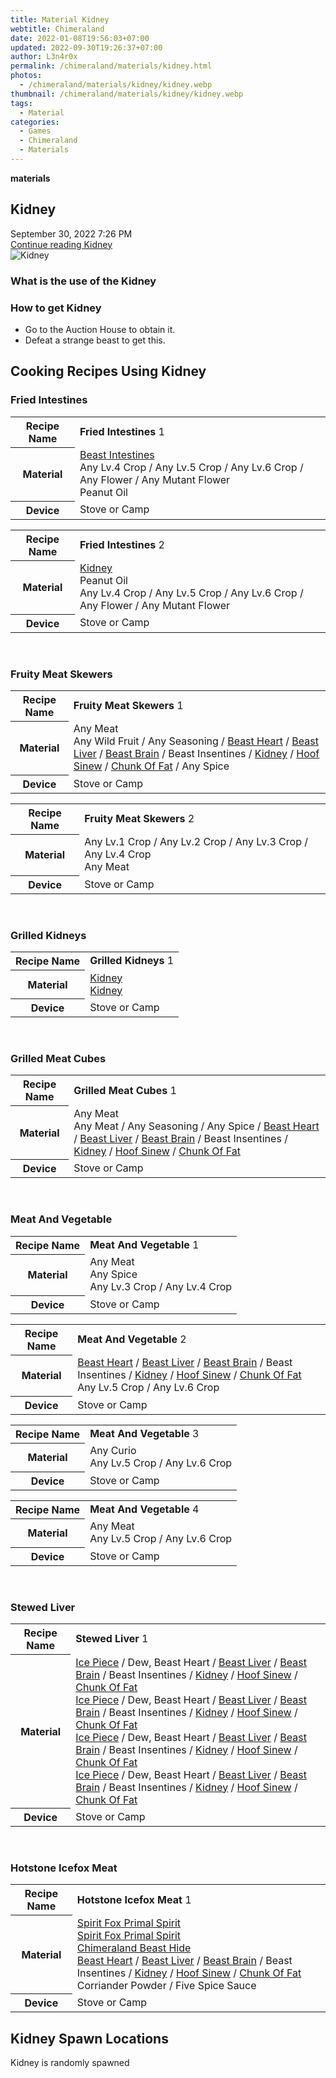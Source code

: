 ```yaml
---
title: Material Kidney
webtitle: Chimeraland
date: 2022-01-08T19:56:03+07:00
updated: 2022-09-30T19:26:37+07:00
author: L3n4r0x
permalink: /chimeraland/materials/kidney.html
photos:
  - /chimeraland/materials/kidney/kidney.webp
thumbnail: /chimeraland/materials/kidney/kidney.webp
tags:
  - Material
categories:
  - Games
  - Chimeraland
  - Materials
---
```


<section id="bootstrap-wrapper">
  <link
    rel="stylesheet"
    href="https://cdn.statically.io/gh/dimaslanjaka/Web-Manajemen/40ac3225/css/bootstrap-4.5-wrapper.css"
  />
  <div
    class="row g-0 border rounded overflow-hidden flex-md-row mb-4 shadow-sm position-relative"
  >
    <div class="col p-4 d-flex flex-column position-static">
      <strong class="d-inline-block mb-2 text-success">materials</strong>
      <h2 class="mb-0">Kidney</h2>
      <div class="mb-1 text-muted">September 30, 2022 7:26 PM</div>
      <a href="/chimeraland/materials/kidney.html" class="stretched-link d-none"
        >Continue reading Kidney</a
      >
    </div>
    <div class="col-auto d-none d-lg-block">
      <img src="/chimeraland/materials/kidney/kidney.webp" alt="Kidney" />
    </div>
  </div>
  <div class="row">
    <div class="col-lg-6 col-12 mb-2">
      <div class="card">
        <div class="card-body">
          <h3 class="card-title">What is the use of the Kidney</h3>
          <div class="card-text"><ul></ul></div>
        </div>
      </div>
    </div>
    <div class="col-lg-6 col-12 mb-2">
      <div class="card">
        <div class="card-body">
          <h3 class="card-title">How to get Kidney</h3>
          <div class="card-text">
            <ul>
              <li>Go to the Auction House to obtain it.</li>
              <li>Defeat a strange beast to get this.</li>
            </ul>
          </div>
        </div>
      </div>
    </div>
    <div class="col-12 mb-2">
      <h2 id="cookable">Cooking Recipes Using Kidney</h2>
      <div id="recipe-fried-intestines">
        <h3 id="item-fried-intestines">Fried Intestines</h3>
        <div class="mb-2">
          <table class="table">
            <tr>
              <th>Recipe Name</th>
              <td><b>Fried Intestines</b> 1</td>
            </tr>
            <tr>
              <th>Material</th>
              <td>
                <a
                  class="text-decoration-none"
                  href="/chimeraland/materials/beast-intestines.html"
                  >Beast Intestines</a
                ><br />Any Lv.4 Crop<span> / </span>Any Lv.5 Crop<span> / </span
                >Any Lv.6 Crop<span> / </span>Any Flower<span> / </span>Any
                Mutant Flower<br />Peanut Oil
              </td>
            </tr>
            <tr>
              <th>Device</th>
              <td>Stove or Camp</td>
            </tr>
          </table>
        </div>
        <div class="mb-2">
          <table class="table">
            <tr>
              <th>Recipe Name</th>
              <td><b>Fried Intestines</b> 2</td>
            </tr>
            <tr>
              <th>Material</th>
              <td>
                <a
                  class="text-decoration-none"
                  href="/chimeraland/materials/kidney.html"
                  >Kidney</a
                ><br />Peanut Oil<br />Any Lv.4 Crop<span> / </span>Any Lv.5
                Crop<span> / </span>Any Lv.6 Crop<span> / </span>Any Flower<span>
                  / </span
                >Any Mutant Flower
              </td>
            </tr>
            <tr>
              <th>Device</th>
              <td>Stove or Camp</td>
            </tr>
          </table>
        </div>
      </div>
      <br />
      <div id="recipe-fruity-meat-skewers">
        <h3 id="item-fruity-meat-skewers">Fruity Meat Skewers</h3>
        <div class="mb-2">
          <table class="table">
            <tr>
              <th>Recipe Name</th>
              <td><b>Fruity Meat Skewers</b> 1</td>
            </tr>
            <tr>
              <th>Material</th>
              <td>
                Any Meat<br />Any Wild Fruit<span> / </span>Any Seasoning<span>
                  / </span
                ><a
                  class="text-decoration-none"
                  href="/chimeraland/materials/beast-heart.html"
                  >Beast Heart</a
                ><span> / </span
                ><a
                  class="text-decoration-none"
                  href="/chimeraland/materials/beast-liver.html"
                  >Beast Liver</a
                ><span> / </span
                ><a
                  class="text-decoration-none"
                  href="/chimeraland/materials/beast-brain.html"
                  >Beast Brain</a
                ><span> / </span>Beast Insentines<span> / </span
                ><a
                  class="text-decoration-none"
                  href="/chimeraland/materials/kidney.html"
                  >Kidney</a
                ><span> / </span
                ><a
                  class="text-decoration-none"
                  href="/chimeraland/materials/hoof-sinew.html"
                  >Hoof Sinew</a
                ><span> / </span
                ><a
                  class="text-decoration-none"
                  href="/chimeraland/materials/chunk-of-fat.html"
                  >Chunk Of Fat</a
                ><span> / </span>Any Spice
              </td>
            </tr>
            <tr>
              <th>Device</th>
              <td>Stove or Camp</td>
            </tr>
          </table>
        </div>
        <div class="mb-2">
          <table class="table">
            <tr>
              <th>Recipe Name</th>
              <td><b>Fruity Meat Skewers</b> 2</td>
            </tr>
            <tr>
              <th>Material</th>
              <td>
                Any Lv.1 Crop<span> / </span>Any Lv.2 Crop<span> / </span>Any
                Lv.3 Crop<span> / </span>Any Lv.4 Crop<br />Any Meat
              </td>
            </tr>
            <tr>
              <th>Device</th>
              <td>Stove or Camp</td>
            </tr>
          </table>
        </div>
      </div>
      <br />
      <div id="recipe-grilled-kidneys">
        <h3 id="item-grilled-kidneys">Grilled Kidneys</h3>
        <div class="mb-2">
          <table class="table">
            <tr>
              <th>Recipe Name</th>
              <td><b>Grilled Kidneys</b> 1</td>
            </tr>
            <tr>
              <th>Material</th>
              <td>
                <a
                  class="text-decoration-none"
                  href="/chimeraland/materials/kidney.html"
                  >Kidney</a
                ><br /><a
                  class="text-decoration-none"
                  href="/chimeraland/materials/kidney.html"
                  >Kidney</a
                >
              </td>
            </tr>
            <tr>
              <th>Device</th>
              <td>Stove or Camp</td>
            </tr>
          </table>
        </div>
      </div>
      <br />
      <div id="recipe-grilled-meat-cubes">
        <h3 id="item-grilled-meat-cubes">Grilled Meat Cubes</h3>
        <div class="mb-2">
          <table class="table">
            <tr>
              <th>Recipe Name</th>
              <td><b>Grilled Meat Cubes</b> 1</td>
            </tr>
            <tr>
              <th>Material</th>
              <td>
                Any Meat<br />Any Meat<span> / </span>Any Seasoning<span>
                  / </span
                >Any Spice<span> / </span
                ><a
                  class="text-decoration-none"
                  href="/chimeraland/materials/beast-heart.html"
                  >Beast Heart</a
                ><span> / </span
                ><a
                  class="text-decoration-none"
                  href="/chimeraland/materials/beast-liver.html"
                  >Beast Liver</a
                ><span> / </span
                ><a
                  class="text-decoration-none"
                  href="/chimeraland/materials/beast-brain.html"
                  >Beast Brain</a
                ><span> / </span>Beast Insentines<span> / </span
                ><a
                  class="text-decoration-none"
                  href="/chimeraland/materials/kidney.html"
                  >Kidney</a
                ><span> / </span
                ><a
                  class="text-decoration-none"
                  href="/chimeraland/materials/hoof-sinew.html"
                  >Hoof Sinew</a
                ><span> / </span
                ><a
                  class="text-decoration-none"
                  href="/chimeraland/materials/chunk-of-fat.html"
                  >Chunk Of Fat</a
                >
              </td>
            </tr>
            <tr>
              <th>Device</th>
              <td>Stove or Camp</td>
            </tr>
          </table>
        </div>
      </div>
      <br />
      <div id="recipe-meat-and-vegetable">
        <h3 id="item-meat-and-vegetable">Meat And Vegetable</h3>
        <div class="mb-2">
          <table class="table">
            <tr>
              <th>Recipe Name</th>
              <td><b>Meat And Vegetable</b> 1</td>
            </tr>
            <tr>
              <th>Material</th>
              <td>
                Any Meat<br />Any Spice<br />Any Lv.3 Crop<span> / </span>Any
                Lv.4 Crop
              </td>
            </tr>
            <tr>
              <th>Device</th>
              <td>Stove or Camp</td>
            </tr>
          </table>
        </div>
        <div class="mb-2">
          <table class="table">
            <tr>
              <th>Recipe Name</th>
              <td><b>Meat And Vegetable</b> 2</td>
            </tr>
            <tr>
              <th>Material</th>
              <td>
                <a
                  class="text-decoration-none"
                  href="/chimeraland/materials/beast-heart.html"
                  >Beast Heart</a
                ><span> / </span
                ><a
                  class="text-decoration-none"
                  href="/chimeraland/materials/beast-liver.html"
                  >Beast Liver</a
                ><span> / </span
                ><a
                  class="text-decoration-none"
                  href="/chimeraland/materials/beast-brain.html"
                  >Beast Brain</a
                ><span> / </span>Beast Insentines<span> / </span
                ><a
                  class="text-decoration-none"
                  href="/chimeraland/materials/kidney.html"
                  >Kidney</a
                ><span> / </span
                ><a
                  class="text-decoration-none"
                  href="/chimeraland/materials/hoof-sinew.html"
                  >Hoof Sinew</a
                ><span> / </span
                ><a
                  class="text-decoration-none"
                  href="/chimeraland/materials/chunk-of-fat.html"
                  >Chunk Of Fat</a
                ><br />Any Lv.5 Crop<span> / </span>Any Lv.6 Crop
              </td>
            </tr>
            <tr>
              <th>Device</th>
              <td>Stove or Camp</td>
            </tr>
          </table>
        </div>
        <div class="mb-2">
          <table class="table">
            <tr>
              <th>Recipe Name</th>
              <td><b>Meat And Vegetable</b> 3</td>
            </tr>
            <tr>
              <th>Material</th>
              <td>Any Curio<br />Any Lv.5 Crop<span> / </span>Any Lv.6 Crop</td>
            </tr>
            <tr>
              <th>Device</th>
              <td>Stove or Camp</td>
            </tr>
          </table>
        </div>
        <div class="mb-2">
          <table class="table">
            <tr>
              <th>Recipe Name</th>
              <td><b>Meat And Vegetable</b> 4</td>
            </tr>
            <tr>
              <th>Material</th>
              <td>Any Meat<br />Any Lv.5 Crop<span> / </span>Any Lv.6 Crop</td>
            </tr>
            <tr>
              <th>Device</th>
              <td>Stove or Camp</td>
            </tr>
          </table>
        </div>
      </div>
      <br />
      <div id="recipe-stewed-liver">
        <h3 id="item-stewed-liver">Stewed Liver</h3>
        <div class="mb-2">
          <table class="table">
            <tr>
              <th>Recipe Name</th>
              <td><b>Stewed Liver</b> 1</td>
            </tr>
            <tr>
              <th>Material</th>
              <td>
                <a
                  class="text-decoration-none"
                  href="/chimeraland/materials/ice-piece.html"
                  >Ice Piece</a
                ><span> / </span>Dew, Beast Heart<span> / </span
                ><a
                  class="text-decoration-none"
                  href="/chimeraland/materials/beast-liver.html"
                  >Beast Liver</a
                ><span> / </span
                ><a
                  class="text-decoration-none"
                  href="/chimeraland/materials/beast-brain.html"
                  >Beast Brain</a
                ><span> / </span>Beast Insentines<span> / </span
                ><a
                  class="text-decoration-none"
                  href="/chimeraland/materials/kidney.html"
                  >Kidney</a
                ><span> / </span
                ><a
                  class="text-decoration-none"
                  href="/chimeraland/materials/hoof-sinew.html"
                  >Hoof Sinew</a
                ><span> / </span
                ><a
                  class="text-decoration-none"
                  href="/chimeraland/materials/chunk-of-fat.html"
                  >Chunk Of Fat</a
                ><br /><a
                  class="text-decoration-none"
                  href="/chimeraland/materials/ice-piece.html"
                  >Ice Piece</a
                ><span> / </span>Dew, Beast Heart<span> / </span
                ><a
                  class="text-decoration-none"
                  href="/chimeraland/materials/beast-liver.html"
                  >Beast Liver</a
                ><span> / </span
                ><a
                  class="text-decoration-none"
                  href="/chimeraland/materials/beast-brain.html"
                  >Beast Brain</a
                ><span> / </span>Beast Insentines<span> / </span
                ><a
                  class="text-decoration-none"
                  href="/chimeraland/materials/kidney.html"
                  >Kidney</a
                ><span> / </span
                ><a
                  class="text-decoration-none"
                  href="/chimeraland/materials/hoof-sinew.html"
                  >Hoof Sinew</a
                ><span> / </span
                ><a
                  class="text-decoration-none"
                  href="/chimeraland/materials/chunk-of-fat.html"
                  >Chunk Of Fat</a
                ><br /><a
                  class="text-decoration-none"
                  href="/chimeraland/materials/ice-piece.html"
                  >Ice Piece</a
                ><span> / </span>Dew, Beast Heart<span> / </span
                ><a
                  class="text-decoration-none"
                  href="/chimeraland/materials/beast-liver.html"
                  >Beast Liver</a
                ><span> / </span
                ><a
                  class="text-decoration-none"
                  href="/chimeraland/materials/beast-brain.html"
                  >Beast Brain</a
                ><span> / </span>Beast Insentines<span> / </span
                ><a
                  class="text-decoration-none"
                  href="/chimeraland/materials/kidney.html"
                  >Kidney</a
                ><span> / </span
                ><a
                  class="text-decoration-none"
                  href="/chimeraland/materials/hoof-sinew.html"
                  >Hoof Sinew</a
                ><span> / </span
                ><a
                  class="text-decoration-none"
                  href="/chimeraland/materials/chunk-of-fat.html"
                  >Chunk Of Fat</a
                ><br /><a
                  class="text-decoration-none"
                  href="/chimeraland/materials/ice-piece.html"
                  >Ice Piece</a
                ><span> / </span>Dew, Beast Heart<span> / </span
                ><a
                  class="text-decoration-none"
                  href="/chimeraland/materials/beast-liver.html"
                  >Beast Liver</a
                ><span> / </span
                ><a
                  class="text-decoration-none"
                  href="/chimeraland/materials/beast-brain.html"
                  >Beast Brain</a
                ><span> / </span>Beast Insentines<span> / </span
                ><a
                  class="text-decoration-none"
                  href="/chimeraland/materials/kidney.html"
                  >Kidney</a
                ><span> / </span
                ><a
                  class="text-decoration-none"
                  href="/chimeraland/materials/hoof-sinew.html"
                  >Hoof Sinew</a
                ><span> / </span
                ><a
                  class="text-decoration-none"
                  href="/chimeraland/materials/chunk-of-fat.html"
                  >Chunk Of Fat</a
                >
              </td>
            </tr>
            <tr>
              <th>Device</th>
              <td>Stove or Camp</td>
            </tr>
          </table>
        </div>
      </div>
      <br />
      <div id="recipe-hotstone-icefox-meat">
        <h3 id="item-hotstone-icefox-meat">Hotstone Icefox Meat</h3>
        <div class="mb-2">
          <table class="table">
            <tr>
              <th>Recipe Name</th>
              <td><b>Hotstone Icefox Meat</b> 1</td>
            </tr>
            <tr>
              <th>Material</th>
              <td>
                <a
                  class="text-decoration-none"
                  href="/chimeraland/materials/spirit-fox-primal-spirit.html"
                  >Spirit Fox Primal Spirit</a
                ><br /><a
                  class="text-decoration-none"
                  href="/chimeraland/materials/spirit-fox-primal-spirit.html"
                  >Spirit Fox Primal Spirit</a
                ><br /><a
                  class="text-decoration-none"
                  href="/chimeraland/materials/chimeraland-beast-hide.html"
                  >Chimeraland Beast Hide</a
                ><br /><a
                  class="text-decoration-none"
                  href="/chimeraland/materials/beast-heart.html"
                  >Beast Heart</a
                ><span> / </span
                ><a
                  class="text-decoration-none"
                  href="/chimeraland/materials/beast-liver.html"
                  >Beast Liver</a
                ><span> / </span
                ><a
                  class="text-decoration-none"
                  href="/chimeraland/materials/beast-brain.html"
                  >Beast Brain</a
                ><span> / </span>Beast Insentines<span> / </span
                ><a
                  class="text-decoration-none"
                  href="/chimeraland/materials/kidney.html"
                  >Kidney</a
                ><span> / </span
                ><a
                  class="text-decoration-none"
                  href="/chimeraland/materials/hoof-sinew.html"
                  >Hoof Sinew</a
                ><span> / </span
                ><a
                  class="text-decoration-none"
                  href="/chimeraland/materials/chunk-of-fat.html"
                  >Chunk Of Fat</a
                ><br />Corriander Powder<span> / </span>Five Spice Sauce
              </td>
            </tr>
            <tr>
              <th>Device</th>
              <td>Stove or Camp</td>
            </tr>
          </table>
        </div>
      </div>
    </div>
    <div class="col-12 mb-2">
      <h2>Kidney Spawn Locations</h2>
      <p>Kidney is randomly spawned</p>
    </div>
  </div>
</section>